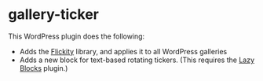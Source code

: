 # gallery-ticker

This WordPress plugin does the following:

- Adds the [Flickity](https://flickity.metafizzy.co/) library, and applies it to all WordPress galleries
- Adds a new block for text-based rotating tickers. (This requires the [Lazy Blocks](https://lazyblocks.com/) plugin.)
